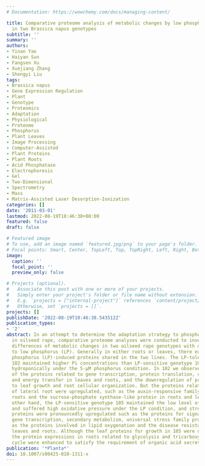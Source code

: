 ```yaml
---
# Documentation: https://wowchemy.com/docs/managing-content/

title: Comparative proteome analysis of metabolic changes by low phosphorus stress
  in two Brassica napus genotypes
subtitle: ''
summary: ''
authors:
- Yinan Yao
- Haiyan Sun
- Fangsen Xu
- Xuejiang Zhang
- Shengyi Liu
tags:
- Brassica napus
- Gene Expression Regulation
- Plant
- Genotype
- Proteomics
- Adaptation
- Physiological
- Proteome
- Phosphorus
- Plant Leaves
- Image Processing
- Computer-Assisted
- Plant Proteins
- Plant Roots
- Acid Phosphatase
- Electrophoresis
- Gel
- Two-Dimensional
- Spectrometry
- Mass
- Matrix-Assisted Laser Desorption-Ionization
categories: []
date: '2011-03-01'
lastmod: 2022-08-19T18:46:38+08:00
featured: false
draft: false

# Featured image
# To use, add an image named `featured.jpg/png` to your page's folder.
# Focal points: Smart, Center, TopLeft, Top, TopRight, Left, Right, BottomLeft, Bottom, BottomRight.
image:
  caption: ''
  focal_point: ''
  preview_only: false

# Projects (optional).
#   Associate this post with one or more of your projects.
#   Simply enter your project's folder or file name without extension.
#   E.g. `projects = ["internal-project"]` references `content/project/deep-learning/index.md`.
#   Otherwise, set `projects = []`.
projects: []
publishDate: '2022-08-19T10:46:38.543512Z'
publication_types:
- '2'
abstract: In an attempt to determine the adaptation strategy to phosphorous (Pi) deficiency
  in oilseed rape, comparative proteome analyses were conducted to investigate the
  differences of metabolic changes in two oilseed rape genotypes with different tolerance
  to low phosphorus (LP). Generally in either roots or leaves, there existed few low
  phosphorus (LP)-induced proteins shared in the two lines. The LP-tolerant genotype
  102 maintained higher Pi concentrations than LP-sensitive genotype 105 when growing
  hydroponically under the 5-μM phosphorus condition. In 102 we observed the downregulation
  of the proteins related to gene transcription, protein translation, carbon metabolism,
  and energy transfer in leaves and roots, and the downregulation of proteins related
  to leaf growth and root cellular organization. But the proteins related to the formation
  of lateral root were upregulated, such as the auxin-responsive family proteins in
  roots and the sucrose-phosphate synthase-like protein in roots and leaves. On the
  other hand, the LP-sensitive genotype 105 maintained the low level of Pi concentrations
  and suffered high oxidative pressure under the LP condition, and stress-shocking
  proteins were pronouncedly upregulated such as the proteins for signal transduction,
  gene transcription, secondary metabolism, universal stress family proteins, as well
  as the proteins involved in lipid oxygenation and the disease resistance in both
  leaves and roots. Although the leaf proteins for growth in 105 were downregulated,
  the protein expressions in roots related to glycolysis and tricarboxylic acid (TCA)
  cycle were enhanced to satisfy the requirement of organic acid secretion.
publication: '*Planta*'
doi: 10.1007/s00425-010-1311-x
---
```

